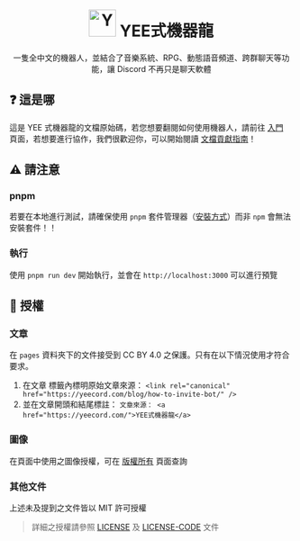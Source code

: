 <h1 align="center">
    <img src="https://yeecord.com/img/logo-transparent.png" alt="Yeecord" width="48" height="48">
    YEE式機器龍
</h1>
<p align="center">一隻全中文的機器人，並結合了音樂系統、RPG、動態語音頻道、跨群聊天等功能，讓 Discord 不再只是聊天軟體</p>

## ❓ 這是哪

這是 YEE 式機器龍的文檔原始碼，若您想要翻閱如何使用機器人，請前往 [入門](https://yeecord.com/docs/) 頁面，若想要進行協作，我們很歡迎你，可以開始閱讀 [文檔貢獻指南](https://yeecord.com/docs/contribute/)！

## ⚠️ 請注意

### pnpm

若要在本地進行測試，請確保使用 `pnpm` 套件管理器（[安裝方式](https://pnpm.io/zh-TW/installation)）而非 `npm` 會無法安裝套件️！！

### 執行

使用 `pnpm run dev` 開始執行，並會在 `http://localhost:3000` 可以進行預覽

## 📝 授權

### 文章

在 `pages` 資料夾下的文件接受到 CC BY 4.0 之保護。只有在以下情況使用才符合要求。

1. 在文章 <head> 標籤內標明原始文章來源： `<link rel="canonical" href="https://yeecord.com/blog/how-to-invite-bot/" />`
2. 並在文章開頭和結尾標註： `文章來源： <a href="https://yeecord.com/">YEE式機器龍</a>`

### 圖像

在頁面中使用之圖像授權，可在 [版權所有](https://yeecord.com/docs/copyright/) 頁面查詢

### 其他文件

上述未及提到之文件皆以 MIT 許可授權

> 詳細之授權請參照 [LICENSE](LICENSE) 及 [LICENSE-CODE](LICENSE-CODE) 文件
